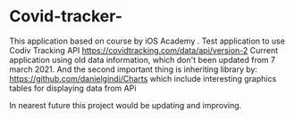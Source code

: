 # Covid-tracker-

This application based on course by iOS Academy .
Test application to use Codiv Tracking API https://covidtracking.com/data/api/version-2
Current application using old data information, which don't been updated from 7 march 2021. 
And the second important thing is inheriting library by:
https://github.com/danielgindi/Charts which include interesting graphics tables for displaying data from APi

In nearest future this project would be updating and improving.
